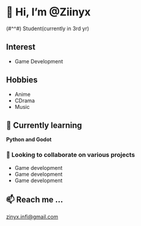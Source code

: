  # 👋 Hi, I’m @Ziinyx
(#^^#) Student(currently in 3rd yr)
## Interest
- Game Development
## Hobbies 
- Anime
- CDrama
- Music
## 🌱 Currently learning
**Python and Godot**
### 💞️ Looking to collaborate on various projects
- Game development
- Game development
- Game development 
## 📫 Reach me ...
zinyx.infi@gmail.com

<!---
Ziinyx/Ziinyx is a ✨ special ✨ repository because its `README.md` (this file) appears on your GitHub profile.
You can click the Preview link to take a look at your changes.
--->
